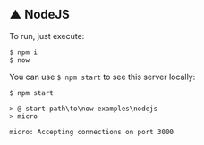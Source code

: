 ▲ NodeJS
----

To run, just execute:

```
$ npm i
$ now
```

You can use `$ npm start` to see this server locally:

```
$ npm start

> @ start path\to\now-examples\nodejs
> micro

micro: Accepting connections on port 3000
```